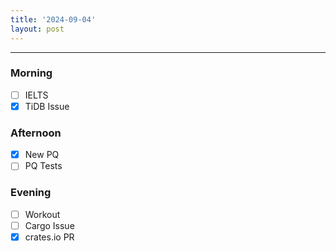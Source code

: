 ```yaml
---
title: '2024-09-04'
layout: post
---
```


---

### Morning

- [ ] IELTS
- [x] TiDB Issue

### Afternoon

- [x] New PQ
- [ ] PQ Tests

### Evening

- [ ] Workout
- [ ] Cargo Issue
- [x] crates.io PR
